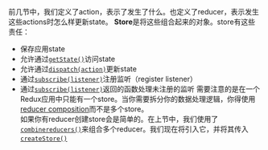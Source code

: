 前几节中，我们定义了action，表示了发生了什么。也定义了reducer，表示发生这些actions时怎么样更新state。
**Store**是将这些组合起来的对象。store有这些责任：
- 保存应用state
- 允许通过[`getState()`](https://redux.js.org/api/store#getState)访问state
- 允许通过[`dispatch(action)`](https://redux.js.org/api/store#dispatchaction)更新state
- 通过[`subscribe(listener)`](https://redux.js.org/api/store#subscribelistener)注册监听（register listener）
- 通过[`subscribe(listener)`](https://redux.js.org/api/store#subscribelistener)返回的函数处理未注册的监听
需要注意的是在一个Redux应用中只能有一个store。当你需要拆分你的数据处理逻辑，你得使用[reducer composition](https://redux.js.org/basics/reducers#splitting-reducers)而不是多个store。  
如果你有reducer创建store会是简单的。在上节中，我们使用了[`combinereducers()`](https://redux.js.org/api/combinereducers)来组合多个reducer。我们现在将引入它，并将其传入[`createStore()`](https://redux.js.org/api/createstore)

